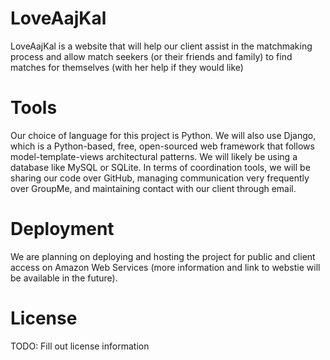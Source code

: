 # LoveAajKal

LoveAajKal is a website that will help our client assist in the matchmaking process and allow match seekers (or their friends and family) to find matches for themselves (with her help if they would like)

# Tools
Our choice of language for this project is Python. We will also use Django, which is a Python-based, free, open-sourced web framework that follows model-template-views architectural patterns. We will likely be using a database like MySQL or SQLite. In terms of coordination tools, we will be sharing our code over GitHub, managing communication very frequently over GroupMe, and maintaining contact with our client through email. 

# Deployment 
We are planning on deploying and hosting the project for public and client access on Amazon Web Services (more information and link to webstie will be available in the future).

# License
TODO: Fill out license information

